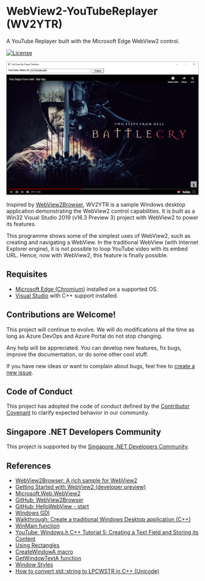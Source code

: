 # WebView2-YouTubeReplayer (WV2YTR)
A YouTube Replayer built with the Microsoft Edge WebView2 control.

[![License](https://img.shields.io/badge/license-MIT-blue.svg)](LICENSE)

![Home screen of the program](github-images/screenshot.png?raw=true)

Inspired by [WebView2Browser](https://github.com/MicrosoftEdge/WebView2Browser), WV2YTR is a sample Windows desktop application demonstrating the WebView2 control capabilities. It is built as a Win32 Visual Studio 2019 (v16.3 Preview 3) project with WebView2 to power its features.

This programme shows some of the simplest uses of WebView2, such as creating and navigating a WebView. In the traditional WebView (with Internet Explorer engine), it is not possible to loop YouTube video with its embed URL. Hence, now with WebView2, this feature is finally possible.

## Requisites
- [Microsoft Edge (Chromium)](https://www.microsoftedgeinsider.com/en-us/download/) installed on a supported OS.
- [Visual Studio](https://visualstudio.microsoft.com/vs/) with C++ support installed.

## Contributions are Welcome!

This project will continue to evolve. We will do modifications all the time as long as Azure DevOps and Azure Portal do not stop changing.

Any help will be appreciated. You can develop new features, fix bugs, improve the documentation, or do some other cool stuff.

If you have new ideas or want to complain about bugs, feel free to [create a new issue](https://github.com/goh-chunlin/WebView2-YouTubeReplayer/issues/new).

## Code of Conduct

This project has adopted the code of conduct defined by the [Contributor Covenant](http://contributor-covenant.org/)
to clarify expected behavior in our community.

## Singapore .NET Developers Community

This project is supported by the [Singapore .NET Developers Community](http://dotnet.sg).

## References
- [WebView2Browser: A rich sample for WebView2](https://blogs.windows.com/msedgedev/2019/08/15/webview2browse-sample-for-webview2/#rzhJEBfYkul3Mh7y.97)
- [Getting Started with WebView2 (developer preview)](https://docs.microsoft.com/en-us/microsoft-edge/hosting/webview2/gettingstarted#step-1---create-a-single-window-win32-app)
- [Microsoft.Web.WebView2](https://www.nuget.org/packages/Microsoft.Web.WebView2)
- [GitHub: WebView2Browser](https://github.com/MicrosoftEdge/WebView2Browser)
- [GitHub: HelloWebView - start](https://github.com/MicrosoftEdge/WebView2Samples)
- [Windows GDI](https://docs.microsoft.com/en-us/windows/win32/api/_gdi/)
- [Walkthrough: Create a traditional Windows Desktop application (C++)](https://docs.microsoft.com/en-us/cpp/windows/walkthrough-creating-windows-desktop-applications-cpp?view=vs-2019)
- [WinMain function](https://docs.microsoft.com/en-us/windows/win32/api/winbase/nf-winbase-winmain)
- [YouTube: Windows.h C++ Tutorial 5: Creating a Text Field and Storing its Content](https://www.youtube.com/watch?v=FXrulJXMiU8)
- [Using Rectangles](https://docs.microsoft.com/en-us/windows/win32/gdi/using-rectangles)
- [CreateWindowA macro](https://docs.microsoft.com/en-us/windows/win32/api/winuser/nf-winuser-createwindowa#remarks)
- [GetWindowTextA function](https://docs.microsoft.com/en-us/windows/win32/api/winuser/nf-winuser-getwindowtexta)
- [Window Styles](https://docs.microsoft.com/en-us/windows/win32/winmsg/window-styles)
- [How to convert std::string to LPCWSTR in C++ (Unicode)](https://stackoverflow.com/a/27296/1177328)